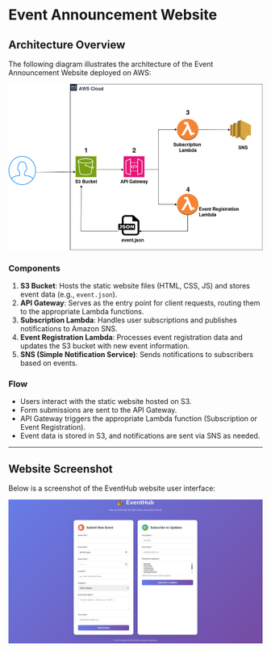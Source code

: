 # Event Announcement Website

## Architecture Overview

The following diagram illustrates the architecture of the Event Announcement Website deployed on AWS:

![Architecture Diagram](yeah.drawio.png)

### Components

1. **S3 Bucket**: Hosts the static website files (HTML, CSS, JS) and stores event data (e.g., `event.json`).
2. **API Gateway**: Serves as the entry point for client requests, routing them to the appropriate Lambda functions.
3. **Subscription Lambda**: Handles user subscriptions and publishes notifications to Amazon SNS.
4. **Event Registration Lambda**: Processes event registration data and updates the S3 bucket with new event information.
5. **SNS (Simple Notification Service)**: Sends notifications to subscribers based on events.

### Flow
- Users interact with the static website hosted on S3.
- Form submissions are sent to the API Gateway.
- API Gateway triggers the appropriate Lambda function (Subscription or Event Registration).
- Event data is stored in S3, and notifications are sent via SNS as needed.

---

## Website Screenshot

Below is a screenshot of the EventHub website user interface:

![Website Screenshot](image.png)
